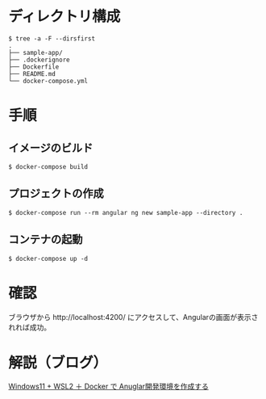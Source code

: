 # ディレクトリ構成

```
$ tree -a -F --dirsfirst
.
├── sample-app/
├── .dockerignore
├── Dockerfile
├── README.md
└── docker-compose.yml
```


# 手順
## イメージのビルド
```
$ docker-compose build
```

## プロジェクトの作成
```
$ docker-compose run --rm angular ng new sample-app --directory .
```

## コンテナの起動
```
$ docker-compose up -d
```

# 確認
ブラウザから http://localhost:4200/ にアクセスして、Angularの画面が表示されれば成功。

# 解説（ブログ）
[Windows11 + WSL2 ＋ Docker で Anuglar開発環境を作成する](https://engineer.tsuneken5.com/2024/08/31/docker-angular/)